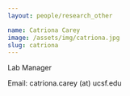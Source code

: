```yaml
---
layout: people/research_other

name: Catriona Carey
image: /assets/img/catriona.jpg
slug: catriona
---
```


Lab Manager

Email: catriona.carey (at) ucsf.edu
